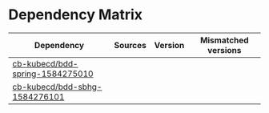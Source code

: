 # Dependency Matrix

Dependency | Sources | Version | Mismatched versions
---------- | ------- | ------- | -------------------
[cb-kubecd/bdd-spring-1584275010](https://github.com/cb-kubecd/bdd-spring-1584275010.git) |  | []() | 
[cb-kubecd/bdd-sbhg-1584276101](https://github.com/cb-kubecd/bdd-sbhg-1584276101.git) |  | []() | 
